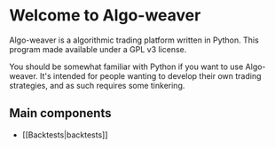 # Welcome to Algo-weaver
Algo-weaver is a algorithmic trading platform written in Python.  This program made available under a GPL v3 license.

You should be somewhat familiar with Python if you want to use Algo-weaver.  It's intended for people wanting to develop their own trading strategies, and as such requires some tinkering.

## Main components
- [[Backtests|backtests]]
